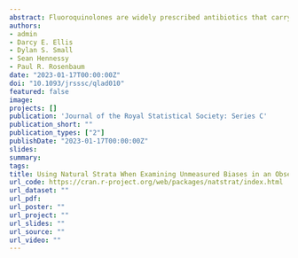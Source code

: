 ```yaml
---
abstract: Fluoroquinolones are widely prescribed antibiotics that carry a US Food and Drug Administration warning about possible side-effects on the central and peripheral nervous system. We compare 436,891 patients with sinusitis treated with fluoroquinolones to two control groups treated with azithromycin or amoxicillin. In addition to looking for nervous system complications, we look for evidence of bias using outcomes for which an effect was not anticipated. The comparison uses ‘natural strata’ that form control groups proportional in size to the treated group and balance many covariates beyond those that define the strata. The main technical contribution is a new method for near-optimal construction of natural strata with multiple groups. The online supplement material contains proofs, details, and information about the R package natstrat and replication.
authors:
- admin
- Darcy E. Ellis
- Dylan S. Small
- Sean Hennessy
- Paul R. Rosenbaum
date: "2023-01-17T00:00:00Z"
doi: "10.1093/jrsssc/qlad010"
featured: false
image:
projects: []
publication: 'Journal of the Royal Statistical Society: Series C'
publication_short: ""
publication_types: ["2"]
publishDate: "2023-01-17T00:00:00Z"
slides: 
summary: 
tags:
title: Using Natural Strata When Examining Unmeasured Biases in an Observational Study of Neurological Side Effects of Antibiotics
url_code: https://cran.r-project.org/web/packages/natstrat/index.html
url_dataset: ""
url_pdf: 
url_poster: ""
url_project: ""
url_slides: ""
url_source: ""
url_video: ""
---
```



